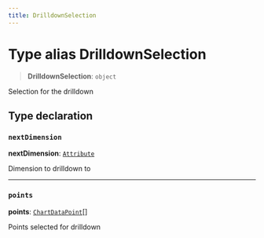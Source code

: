 ```yaml
---
title: DrilldownSelection
---
```


# Type alias DrilldownSelection

> **DrilldownSelection**: `object`

Selection for the drilldown

## Type declaration

### `nextDimension`

**nextDimension**: [`Attribute`](../../sdk-data/interfaces/interface.Attribute.md)

Dimension to drilldown to

***

### `points`

**points**: [`ChartDataPoint`](../../sdk-ui/type-aliases/type-alias.ChartDataPoint.md)[]

Points selected for drilldown
